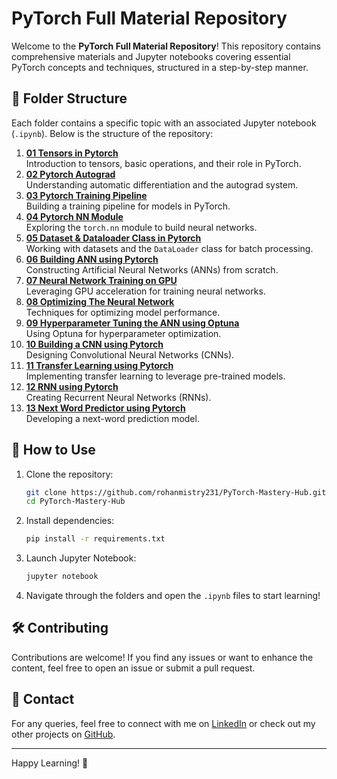 # PyTorch Full Material Repository

Welcome to the **PyTorch Full Material Repository**! This repository contains comprehensive materials and Jupyter notebooks covering essential PyTorch concepts and techniques, structured in a step-by-step manner.

## 📂 Folder Structure

Each folder contains a specific topic with an associated Jupyter notebook (`.ipynb`). Below is the structure of the repository:

1. [**01 Tensors in Pytorch**](./01%20Tensors%20in%20Pytorch/)  
   Introduction to tensors, basic operations, and their role in PyTorch.
2. [**02 Pytorch Autograd**](./02%20Pytorch%20Autograd/)  
   Understanding automatic differentiation and the autograd system.
3. [**03 Pytorch Training Pipeline**](./03%20Pytorch%20Training%20Pipeline/)  
   Building a training pipeline for models in PyTorch.
4. [**04 Pytorch NN Module**](./04%20Pytorch%20NN%20Module/)  
   Exploring the `torch.nn` module to build neural networks.
5. [**05 Dataset & Dataloader Class in Pytorch**](./05%20Dataset%20%26%20Dataloader%20Class%20in%20Pytorch/)  
   Working with datasets and the `DataLoader` class for batch processing.
6. [**06 Building ANN using Pytorch**](./06%20Building%20ANN%20using%20Pytorch/)  
   Constructing Artificial Neural Networks (ANNs) from scratch.
7. [**07 Neural Network Training on GPU**](./07%20Neural%20Network%20Training%20on%20GPU/)  
   Leveraging GPU acceleration for training neural networks.
8. [**08 Optimizing The Neural Network**](./08%20Optimizing%20The%20Neural%20Network/)  
   Techniques for optimizing model performance.
9. [**09 Hyperparameter Tuning the ANN using Optuna**](./09%20Hyperparameter%20Tuning%20the%20ANN%20using%20Optuna/)  
   Using Optuna for hyperparameter optimization.
10. [**10 Building a CNN using Pytorch**](./10%20Building%20a%20CNN%20using%20Pytorch/)  
    Designing Convolutional Neural Networks (CNNs).
11. [**11 Transfer Learning using Pytorch**](./11%20Transfer%20Learning%20using%20Pytorch/)  
    Implementing transfer learning to leverage pre-trained models.
12. [**12 RNN using Pytorch**](./12%20RNN%20using%20Pytorch/)  
    Creating Recurrent Neural Networks (RNNs).
13. [**13 Next Word Predictor using Pytorch**](./13%20Next%20Word%20Predictor%20using%20Pytorch/)  
    Developing a next-word prediction model.

## 🚀 How to Use

1. Clone the repository:
   ```bash
   git clone https://github.com/rohanmistry231/PyTorch-Mastery-Hub.git
   cd PyTorch-Mastery-Hub
   ```
2. Install dependencies:
   ```bash
   pip install -r requirements.txt
   ```
3. Launch Jupyter Notebook:
   ```bash
   jupyter notebook
   ```
4. Navigate through the folders and open the `.ipynb` files to start learning!

## 🛠️ Contributing

Contributions are welcome! If you find any issues or want to enhance the content, feel free to open an issue or submit a pull request.

## 📧 Contact

For any queries, feel free to connect with me on [LinkedIn](https://linkedin.com/in/rohan-mistry-493987202) or check out my other projects on [GitHub](https://github.com/rohanmistry231).

---

Happy Learning! 🎯